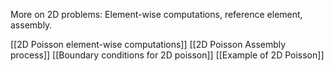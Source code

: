 More on 2D problems: 
Element-wise computations, reference element, assembly.

[[2D Poisson element-wise computations]]
[[2D Poisson Assembly process]]
[[Boundary conditions for 2D poisson]]
[[Example of 2D Poisson]]